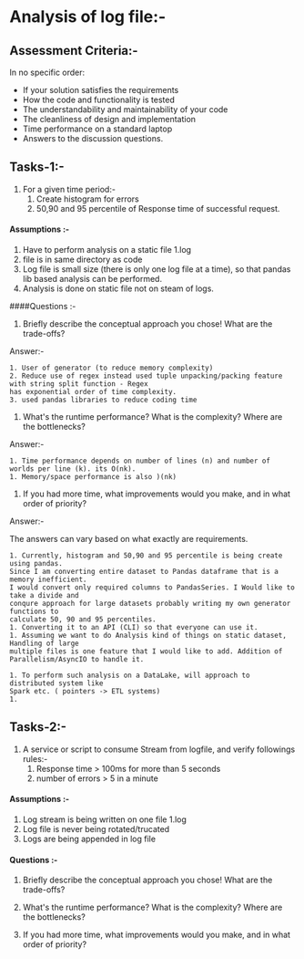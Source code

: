 Analysis of log file:- 
=======================

Assessment Criteria:-
---------------------
In no specific order:
* If your solution satisfies the requirements
* How the code and functionality is tested
* The understandability and maintainability of your code
* The cleanliness of design and implementation
* Time performance on a standard laptop
* Answers to the discussion questions.

Tasks-1:- 
-------

1. For a given time period:- 
    1. Create histogram for errors
    1. 50,90 and 95 percentile of Response time of successful request.

#### Assumptions :- 

1. Have to perform analysis on a static file 1.log 
1. file is in same directory as code
1. Log file is small size (there is only one log file at a time), so  that pandas lib based analysis can be performed.
1. Analysis is done on static file not on steam of logs.

   
####Questions :- 

1. Briefly describe the conceptual approach you chose! What are the trade-offs?

Answer:- 
    
    1. User of generator (to reduce memory complexity)
    2. Reduce use of regex instead used tuple unpacking/packing feature with string split function - Regex
    has exponential order of time complexity.
    3. used pandas libraries to reduce coding time
    
    
1. What's the runtime performance? What is the complexity? Where are the bottlenecks?

Answer:- 

    1. Time performance depends on number of lines (n) and number of worlds per line (k). its O(nk).
    1. Memory/space performance is also )(nk)
     
1. If you had more time, what improvements would you make, and in what order of priority?

Answer:- 

The answers can vary based on what exactly are requirements.

    1. Currently, histogram and 50,90 and 95 percentile is being create using pandas.
    Since I am converting entire dataset to Pandas dataframe that is a memory inefficient. 
    I would convert only required columns to PandasSeries. I Would like to take a divide and
    conqure approach for large datasets probably writing my own generator functions to 
    calculate 50, 90 and 95 percentiles.
    1. Converting it to an API (CLI) so that everyone can use it.
    1. Assuming we want to do Analysis kind of things on static dataset, Handling of large 
    multiple files is one feature that I would like to add. Addition of Parallelism/AsyncIO to handle it.
    
    1. To perform such analysis on a DataLake, will approach to distributed system like
    Spark etc. ( pointers -> ETL systems)
    1. 
    

Tasks-2:- 
-------

1. A service or script to consume Stream from logfile, and verify  followings rules:- 
    1. Response time > 100ms for more than 5 seconds
    1. number of errors > 5 in a minute
 
#### Assumptions :-


1. Log stream is being written on one file 1.log
1. Log file is never being rotated/trucated
1. Logs are being appended in log file


#### Questions :- 


1. Briefly describe the conceptual approach you chose! What are the trade-offs?

1. What's the runtime performance? What is the complexity? Where are the bottlenecks?

1. If you had more time, what improvements would you make, and in what order of priority?  
